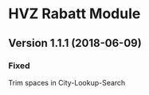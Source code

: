 HVZ Rabatt Module
================================

Version 1.1.1 (2018-06-09)
---------------------------

### Fixed
Trim spaces in City-Lookup-Search
